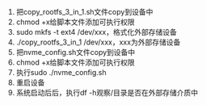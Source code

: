 1. 把copy_rootfs_3_in_1.sh文件copy到设备中
2. chmod +x给脚本文件添加可执行权限
3. sudo mkfs -t ext4 /dev/xxx，格式化外部存储设备
4. ./copy_rootfs_3_in_1 /dev/xxx，xxx为外部存储设备
5. 把nvme_config.sh文件copy到设备中
6. chmod +x给脚本文件添加可执行权限
7. 执行sudo ./nvme_config.sh
8. 重启设备
9. 系统启动后后，执行df -h观察/目录是否在外部存储介质中